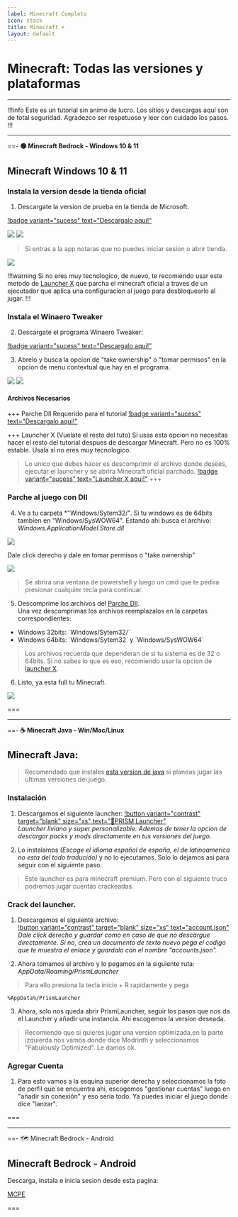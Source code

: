 ```yaml
---
label: Minecraft Completo
icon: stack
title: Minecraft +
layout: default
---
```


# Minecraft: Todas las versiones y plataformas

---

!!!info Este es un tutorial sin animo de lucro. Los sitios y descargas aquí son de total seguridad.
Agradezco ser respetuoso y leer con cuidado los pasos.
!!!

---

==- **🟢 Minecraft Bedrock - Windows 10 & 11**

## Minecraft Windows 10 & 11

### Instala la version desde la tienda oficial

1. Descargate la version de prueba en la tienda de Microsoft.

[!badge variant="sucess" text="Descargalo aqui!"](https://www.xbox.com/es-EC/games/store/minecraft-for-windows/9nblggh2jhxj)

![](https://i.postimg.cc/RZt01XCb/2023-05-19-16-38-40.png)
![](https://i.postimg.cc/Zqh5wpCY/2023-05-19-16-34-08.png)

> Si entras a la app notaras que no puedes iniciar sesion o abrir tienda.

![](https://i.postimg.cc/xThCbWQz/2023-05-19-16-40-26.png)

!!!warning
Si no eres muy tecnologico, de nuevo, te recomiendo usar este metodo de [Launcher X](https://noir-dexprkr.github.io/noir-room/tutoriales/minecraft/#archivos-necesarios) que parcha el minecraft oficial a traves de un ejecutador que aplica una configuracion al juego para desbloquearlo al jugar.
!!!

### Instala el Winaero Tweaker

2. Descargate el programa Winaero Tweaker:

[!badge variant="sucess" text="Descargalo aqui!"](https://winaerotweaker.com/)


3.  Abrelo y busca la opcion de "take ownership" o "tomar permisos" en la opcion de menu contextual que hay en el programa.

![](https://i.postimg.cc/QCMtpDVp/2023-05-19-16-45-15.png)
![](https://i.postimg.cc/769hGhPH/2023-05-19-16-46-05.png)

#### Archivos Necesarios
+++ Parche Dll
Requerido para el tutorial
[!badge variant="sucess" text="Descargalo aqui!"](https://drive.google.com/file/d/1ZCtW0RH4VkCab3QmECa4-FqB4O8cRFVY/view?usp=share_link)

+++ Launcher X (Vuelate el resto del tuto)
Si usas esta opcion no necesitas hacer el resto del tutorial despues de descargar Minecraft. Pero no es 100% estable.
Usala si no eres muy tecnologico.
> Lo unico que debes hacer es descomprimir el archivo donde desees, ejecutar el launcher y se abrira Minecraft oficial parchado.
[!badge variant="sucess" text="Launcher X aqui!"](https://drive.google.com/file/d/1i_CIEAA5jdScfsDHWTgODamOCPWep5ax/view?usp=share_link)
+++

### Parche al juego con Dll

4. Ve a tu carpeta *"Windows/Sytem32/". Si tu windows es de 64bits tambien en "Windows/SysWOW64".
Estando ahi busca el archivo: *Windows.ApplicationModel.Store.dll*

![](https://i.postimg.cc/6q1QcPGF/2023-05-19-16-46-06.png)

Dale click derecho y dale en tomar permisos o "take ownership"

![](https://i.postimg.cc/HxdjkXgv/2023-05-19-16-52-18.png)

> Se abrira una ventana de powershell y luego un cmd que te pedira presionar cualquier tecla para continuar.

5. Descomprime los archivos del [Parche Dll](https://noir-dexprkr.github.io/noir-room/tutoriales/minecraft/#archivos-necesarios).    
Una vez descomprimas los archivos reemplazalos en la carpetas correspondientes:

- Windows 32bits: ´Windows/Sytem32/´
- Windows 64bits: ´Windows/Sytem32´ y ´Windows/SysWOW64´

> Los archivos recuerda que dependeran de si tu sistema es de 32 o 64bits. Si no sabes lo que es eso, recomiendo usar la opcion de [launcher X](https://noir-dexprkr.github.io/noir-room/tutoriales/minecraft/#archivos-necesarios).

6. Listo, ya esta full tu Minecraft.

![](https://i.postimg.cc/zXVvvqsN/2023-05-19-16-55-09.png)


===

---

==- **☕ Minecraft Java - Win/Mac/Linux**

## Minecraft Java:

> Recomendado que instales [esta version de java](https://download.oracle.com/java/17/archive/jdk-17.0.7_windows-x64_bin.exe) si planeas jugar las ultimas versiones del juego.

### Instalación

1. Descargamos el siguiente launcher: [!button variant="contrast" target="blank" size="xs" text="🔷PRISM Launcher"](https://prismlauncher.org/download/)   
  *Launcher liviano y super personalizable. Ademas de tener la opcion de descargar packs y mods directamente en tus versiones del juego.*

2. Lo instalamos *(Escoge el idioma español de españa, el de latinoamerica no esta del todo traducido)* y no lo ejecutamos. Solo lo dejamos asi para seguir con el siguiente paso.
> Este launcher es para minecraft premium. Pero con el siguiente truco podremos jugar cuentas crackeadas.

### Crack del launcher.

1. Descargamos el siguiente archivo:     
[!button variant="contrast" target="blank" size="xs" text="account.json"](https://raw.githubusercontent.com/NOIR-DexPrkr/dexco-files/9fe923dd203c401e32a28b8a591492a5e581fb49/uploads/accounts.json)   
  *Dale click derecho y guardar como en caso de que no descargue directamente. Si no, crea un documento de texto nuevo pega el codigo que te muestra el enlace y guardalo con el nombre "accounts.json".*

2. Ahora tomamos el archivo y lo pegamos en la siguiente ruta:    
  *AppData/Roaming/PrismLauncher*

> Para ello presiona la tecla inicio + R rapidamente y pega     
 ```
 %AppData%/PrismLauncher
 ```

3. Ahora, solo nos queda abrir PrismLauncher, seguir los pasos que nos da el Launcher y añadir una instancia. Ahi escogemos la version deseada.
> Recomiendo que si quieres jugar una version optimizada,en la parte izquierda nos vamos donde dice Modrinth y seleccionamos "Fabulously Optimized". Le damos ok.

### Agregar Cuenta

1. Para esto vamos a la esquina superior derecha y seleccionamos la foto de perfil que se encuentra ahi, escogemos "gestionar cuentas" luego en "añadir sin conexión" y eso seria todo.
Ya puedes iniciar el juego donde dice "lanzar".

===

---

==- 🗺 Minecraft Bedrock - Android

## Minecraft Bedrock - Android

Descarga, instala e inicia sesion desde esta pagina:

[MCPE](https://mcpedl.org/minecraft-pe-1-20-20-20-apk/)

===
